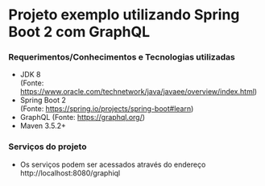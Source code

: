 # Projeto exemplo utilizando Spring Boot 2 com GraphQL

### Requerimentos/Conhecimentos e Tecnologias utilizadas
* JDK 8   
   (Fonte: https://www.oracle.com/technetwork/java/javaee/overview/index.html)
* Spring Boot 2   
   (Fonte: https://spring.io/projects/spring-boot#learn)
* GraphQL
    (Fonte: https://graphql.org/)
* Maven 3.5.2+

### Serviços do projeto
* Os serviços podem ser acessados através do endereço http://localhost:8080/graphiql
